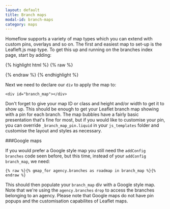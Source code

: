 ```yaml
---
layout: default
title: Branch maps
modal-id: branch-maps
category: maps
---
```

Homeflow supports a variety of map types which you can extend with custom pins, overlays and so on. The first and easiest map to set-up is the Leafleft.js map type. To get this up and running on the branches index page, start by adding:

{% highlight html %}
{% raw %}
<script>
 Ctesius.addConfig('branch_map_element', 'branch_map');
 Ctesius.addConfig('branches', {% include_as_json branches/branches_list %});
</script>
{% endraw %}
{% endhighlight %}

Next we need to declare our ``div`` to apply the map to:

``<div id="branch_map"></div>``

Don't forget to give your map ID or class and height and/or width to get it to show up. This should be enough to get your Leaflet branch map showing with a pin for each branch. The map bubbles have a fairly basic presentation that's fine for most, but if you would like to customise your pin, you can override ``_branch_map_pin.liquid`` in your ``js_templates`` folder and customise the layout and styles as necessary. 

###Google maps

If you would prefer a Google style map you still need the ``addConfig branches`` code seen before, but this time, instead of your ``addConfig branch_map``, we need:

``{% raw %}{% gmap_for agency.branches as roadmap in branch_map %}{% endraw %}``

This should then populate your ``branch_map`` div with a Google style map. Note that we're using the ``agency.branches`` ``drop`` to access the branches belonging to an agency. Please note that Google maps do not have pin popups and the customisation capabilites of Leaflet maps.